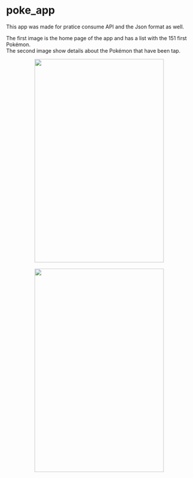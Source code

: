 # poke_app
This app was made for pratice consume API and the Json format as well.

The first image is the home page of the app and has a list with the 151 first Pokémon.
<br>
The second image show details about the Pokémon that have been tap.

<div align="center">
<img src="https://user-images.githubusercontent.com/73727609/175563179-99c01013-b270-437a-a205-f21d41d70655.png" width="350px" height ="550" />
</div>
<br>
<div align="center">
<img src="https://user-images.githubusercontent.com/73727609/175563725-77d1c0e5-f812-4cd3-a310-a7b388dbd0bb.png" width="350px" height ="550" />
</div>
